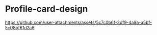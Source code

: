 # Profile-card-design


https://github.com/user-attachments/assets/5c7c0b6f-3df9-4a9a-a5bf-5c08bf61d2a6

